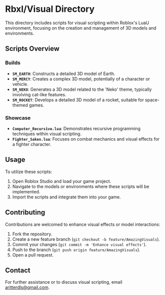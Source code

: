 
# Rbxl/Visual Directory

This directory includes scripts for visual scripting within Roblox's LuaU environment, focusing on the creation and management of 3D models and environments.

## Scripts Overview

### Builds
- **`SM_EARTH`**: Constructs a detailed 3D model of Earth.
- **`SM_MERCY`**: Creates a complex 3D model, potentially of a character or vehicle.
- **`SM_NEKO`**: Generates a 3D model related to the 'Neko' theme, typically involving cat-like features.
- **`SM_ROCKET`**: Develops a detailed 3D model of a rocket, suitable for space-themed games.

### Showcase
- **`Computer_Recursive.lua`**: Demonstrates recursive programming techniques within visual scripting.
- **`Fighter_Saken.lua`**: Focuses on combat mechanics and visual effects for a fighter character.

## Usage

To utilize these scripts:

1. Open Roblox Studio and load your game project.
2. Navigate to the models or environments where these scripts will be implemented.
3. Import the scripts and integrate them into your game.

## Contributing

Contributions are welcomed to enhance visual effects or model interactions:

1. Fork the repository.
2. Create a new feature branch (`git checkout -b feature/AmazingVisuals`).
3. Commit your changes (`git commit -m 'Enhance visual effects'`).
4. Push to the branch (`git push origin feature/AmazingVisuals`).
5. Open a pull request.

## Contact

For further assistance or to discuss visual scripting, email [aritterdls@gmail.com](mailto:aritterdls@gmail.com).
